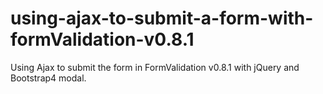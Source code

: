 # using-ajax-to-submit-a-form-with-formValidation-v0.8.1
Using Ajax to submit the form in FormValidation v0.8.1 with jQuery and Bootstrap4 modal.
